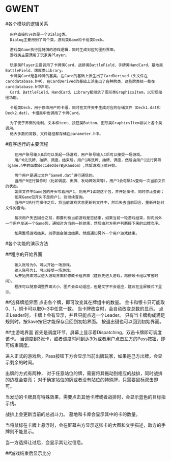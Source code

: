 # GWENT

#各个模块的逻辑关系
  ```
	用户直接打开的是一个Dialog类。
  	Dialog主要用到了两个类，游戏类Game和卡组类Deck。

	游戏类Game执行昆特牌的游戏逻辑，同时生成对应的图形界面。
  	游戏类主要调用了玩家类Player。

  	玩家类Player主要调用了卡牌类Card、战排类BattleField、手牌类HandCard、墓地类BattleField、牌库类Library。
  	卡牌类Card是各种牌的基类，在Card的基础上派生出了CardDerived（头文件在carddatabase.h中），在CardDerived的基础上派生出了各种牌类，这些牌类统一都在carddatabase.h中声明。
	Card、BattleField、HandCard、Library都继承了图形类GraphicsItem，以实现绘图功能。
	
	卡组类Deck，用于修改用户的卡组，同时在文件夹中生成对应的存储文件（Deck1.dat和Deck2.dat）。卡组类中也调用了卡牌Card。

	为了便于界面的绘制，文本框text、按钮类Button、图形类GraphicsItem被以上各个类调用。
 	绝大多数的常数、文件路径都存储在parameter.h中。
```

#程序运行的主要流程
```
	在用户账号输入0后可以发起一场游戏，用户账号输入1后可以接受一场游戏。
	用户0先洗牌、抽牌、调度，结束后，用户1再洗牌、抽牌、调度，然后由用户1进行掷筛（game.h中的函数decideOderByRandom）,然后游戏正式开始。

	两个用户是通过文件“Game0.dat”进行通信的。
	当用户0进行操作时（比如调度、出牌、发动牌效果等），用户1会每隔1s查询一次当前文件的状态。
	如果文件中Game包的开头写着用户1，则用户1读取这个包，并开始操作，同时停止查询；
	如果Game包开头不是用户1，则继续查询。
	当用户1执行完操作之后，将当前游戏状态更新到文件中，然后失去当前回合，重新开始对文件的查询。

	每次用户失去回合之前，都要判断当前游戏是否结束，如果当前一轮游戏结束，则向另外一个用户发送一个Game包，通知对方当前一轮结束，然后由对方用户判断接下来的出牌次序。

	如果整场游戏结束，则界面会输出结果，然后通知另外一个用户游戏结束。
```

#各个功能的演示方法

##程序的开始界面
```
	输入账号为0，可以开始一场游戏。
	输入账号为1，可以接受一场游戏。
	从开始界面可以进入游戏界面和修改卡组界面（建议先进入游戏，再修改卡组以节省时间）。
	程序可以随意调整界面大小，图片会自动适应，但是文字不会适应，建议在全屏模式下显示。
```


##选择牌组界面
点击各个牌，即可改变其在牌组中的数量。
金卡和银卡只可能取0、1，铜卡可以取0~3中任意一数。
当卡牌改变时，会自动改变总数的显示。
点击Leader时，卡牌上会有显示，并且只能点选一个Leader。
只有当卡牌构成满足规则时，按Save按钮才能保存且回到初始界面。
按退出键也可以回到初始界面。


##主游戏界面
首先是调度环节，屏幕上显示着Dispatching，双击卡牌即可调度该卡。
当调度到3张卡，或者调度时间到达30s或者用户点击左方的Pass按钮，即可结束调度。

进入正式的游戏后，Pass按钮下方会显示当前出牌玩家，如果是己方出牌，会显示剩余的时间。

出牌的方式有两种，
对于任意站位的牌，需要将其拖动到相应的战排，同时战排的边框会变亮；
对于确定站位的牌或者没有站位的特殊牌，只需要鼠标双击即可。

当发动的卡牌具有特殊效果，需要点击其他卡牌或者战排时，会显示蓝色的目标指示线。

战排上会更新当前的总战斗力。
墓地和卡库会显示其中的卡的数量。

当将鼠标在卡牌上悬浮时，会在屏幕右方显示这张卡的大图和文字描述，敌方的手牌则不能显示。

当一方选择让过后，会显示其让过信息。

##游戏结束后显示比分

